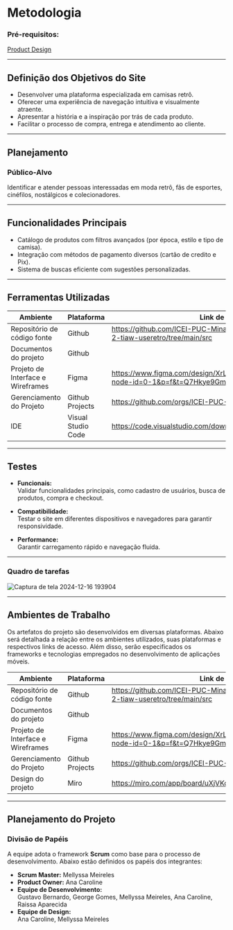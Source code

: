 # Metodologia 

### **Pré-requisitos:**  
[Product Design](03-Product-design.md)

---

## **Definição dos Objetivos do Site**

- Desenvolver uma plataforma especializada em camisas retrô.  
- Oferecer uma experiência de navegação intuitiva e visualmente atraente.  
- Apresentar a história e a inspiração por trás de cada produto.  
- Facilitar o processo de compra, entrega e atendimento ao cliente.  

---

## **Planejamento**

### **Público-Alvo**  
Identificar e atender pessoas interessadas em moda retrô, fãs de esportes, cinéfilos, nostálgicos e colecionadores.  

---

## **Funcionalidades Principais**

- Catálogo de produtos com filtros avançados (por época, estilo e tipo de camisa).  
- Integração com métodos de pagamento diversos (cartão de credito e Pix).  
- Sistema de buscas eficiente com sugestões personalizadas.  

---

## **Ferramentas Utilizadas**

| Ambiente  | Plataforma | Link de acesso|
|-----------|------------|---------------|
| Repositório de código fonte | Github |  https://github.com/ICEI-PUC-Minas-PCO-ADS-TI/pco-ads-2024-2-tiaw-useretro/tree/main/src |
| Documentos do projeto | Github |   | 
| Projeto de Interface e  Wireframes | Figma |  https://www.figma.com/design/XrLGon8v7t8B9fWmjjMVbg/Untitled?node-id=0-1&p=f&t=Q7Hkye9Gml6wMiwt-0 | 
| Gerenciamento do Projeto | Github Projects |  https://github.com/orgs/ICEI-PUC-Minas-PCO-ADS-TI/projects/29 |
| IDE | Visual Studio Code | https://code.visualstudio.com/download |

---

## **Testes**

- **Funcionais:**  
  Validar funcionalidades principais, como cadastro de usuários, busca de produtos, compra e checkout.  

- **Compatibilidade:**  
  Testar o site em diferentes dispositivos e navegadores para garantir responsividade.  

- **Performance:**  
  Garantir carregamento rápido e navegação fluida.  

---

###  Quadro de tarefas


![Captura de tela 2024-12-16 193904](https://github.com/user-attachments/assets/2e1eb4f3-bab1-4914-ba78-c03764c66f0a)



---

## **Ambientes de Trabalho**

Os artefatos do projeto são desenvolvidos em diversas plataformas. Abaixo será detalhada a relação entre os ambientes utilizados, suas plataformas e respectivos links de acesso. Além disso, serão especificados os frameworks e tecnologias empregados no desenvolvimento de aplicações móveis.    


| Ambiente    | Plataforma  | Link de acesso |
|-------------|-------------|----------------|
| Repositório de código fonte | Github | https://github.com/ICEI-PUC-Minas-PCO-ADS-TI/pco-ads-2024-2-tiaw-useretro/tree/main/src |
| Documentos do projeto | Github |  | 
| Projeto de Interface e  Wireframes | Figma |  https://www.figma.com/design/XrLGon8v7t8B9fWmjjMVbg/Untitled?node-id=0-1&p=f&t=Q7Hkye9Gml6wMiwt-0 | 
| Gerenciamento do Projeto | Github Projects | https://github.com/orgs/ICEI-PUC-Minas-PCO-ADS-TI/projects/29  |  
| Design do projeto | Miro | https://miro.com/app/board/uXjVKoqwSiA=/ |

---

## **Planejamento do Projeto**

### **Divisão de Papéis**  

A equipe adota o framework **Scrum** como base para o processo de desenvolvimento. Abaixo estão definidos os papéis dos integrantes:  

- **Scrum Master:** Mellyssa Meireles  
- **Product Owner:** Ana Caroline  
- **Equipe de Desenvolvimento:**  
  Gustavo Bernardo, George Gomes, Mellyssa Meireles, Ana Caroline, Raissa Aparecida  
- **Equipe de Design:**  
  Ana Caroline, Mellyssa Meireles  
